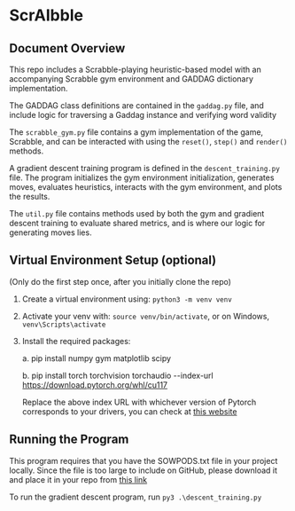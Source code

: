 # ScrAIbble

## Document Overview
This repo includes a Scrabble-playing heuristic-based model with an accompanying Scrabble gym environment and GADDAG dictionary implementation.

The GADDAG class definitions are contained in the `gaddag.py` file, and include logic for traversing a Gaddag instance and verifying word validity

The `scrabble_gym.py` file contains a gym implementation of the game, Scrabble, and can be interacted with using the `reset()`, `step()` and `render()` methods.

A gradient descent training program is defined in the `descent_training.py` file. The program initializes the gym environment initialization, generates moves, evaluates heuristics, interacts with the gym environment, and plots the results. 

The `util.py` file contains methods used by both the gym and gradient descent training to evaluate shared metrics, and is where our logic for generating moves lies. 

## Virtual Environment Setup (optional)
(Only do the first step once, after you initially clone the repo)
1. Create a virtual environment using:
``python3 -m venv venv``
2. Activate your venv with:
``source venv/bin/activate``, or on Windows, ``venv\Scripts\activate``
3. Install the required packages:
   
   a. pip install numpy gym matplotlib scipy
   
   b. pip install torch torchvision torchaudio --index-url https://download.pytorch.org/whl/cu117

   Replace the above index URL with whichever version of Pytorch corresponds to your drivers, you can check at [this website](https://pytorch.org/get-started/locally/)

## Running the Program
This program requires that you have the SOWPODS.txt file in your project locally. Since the file is too large to include on GitHub, please download it and place it in your repo from [this link](https://www.dropbox.com/scl/fi/eqe4laac3x49mhoafwt83/SOWPODS.txt?rlkey=906lkevkje72ihsyskgoqymd4&st=l0xqxnzv&dl=0)

To run the gradient descent program, run `py3 .\descent_training.py`
